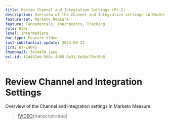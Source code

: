 ```yaml
---
title: Review Channel and Integration Settings (Pt.2)
description: Overview of the Channel and Integration settings in Marketo Measure.
feature-set: Marketo Measure
feature: Fundamentals, Touchpoints, Tracking
role: User
level: Intermediate
doc-type: Feature Video
last-substantial-update: 2023-09-22
jira: KT-14045
thumbnail: 3424430.jpeg
exl-id: f2ad32ab-568c-4d05-8e31-5e3dc70ef6b8
---
```

# Review Channel and Integration Settings

Overview of the Channel and Integration settings in Marketo Measure.

>[!VIDEO](https://video.tv.adobe.com/v/3424430/?learn=on){transcript=true}
